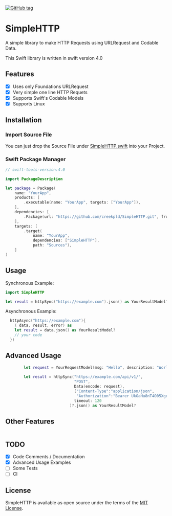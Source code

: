 [![GitHub tag](https://img.shields.io/github/tag/creekpld/SimpleHTTP.svg)](https://github.com/creekpld/SimpleHTTP/tags)

# SimpleHTTP

A simple library to make HTTP Requests using URLRequest and Codable Data.

This Swift library is written in swift version 4.0

## Features

- [x] Uses only Foundations URLRequest
- [x] Very simple one line HTTP Requets
- [x] Supports Swift's Codable Models
- [x] Supports Linux

## Installation

### Import Source File

You can just drop the Source File under [SimpleHTTP.swift](Sources/SimpleHTTP/SimpleHTTP.swift) into your Project.

### Swift Package Manager

``` swift
// swift-tools-version:4.0

import PackageDescription

let package = Package(
    name: "YourApp",
    products: [
        .executable(name: "YourApp", targets: ["YourApp"]),
    ],
    dependencies: [
        .Package(url: "https://github.com/creekpld/SimpleHTTP.git", from: "1.0.0")
    ],
    targets: [
        .target(
            name: "YourApp",
            dependencies: ["SimpleHTTP"],
            path: "Sources"),
    ]
)
```

## Usage

Synchronous Example:
``` swift
import SimpleHTTP

let result = httpSync("https://example.com").json() as YourResultModel?
```

Asynchronous Example:
``` swift
  httpAsync("https://example.com"){
    ( data, result, error) as
    let result = data.json() as YourResultModel?
    // your code
  })
```

## Advanced Usage

``` swift
        let request = YourRequestModel(msg: "Hello", description: "World", version: "1.2.3")
        
        let result = httpSync("https://example.com/api/v1/", 
                              "POST", 
                              Data(encode: request),
                              ["Content-Type":"application/json",
                               "Authorization":"Bearer UkGaHu8nT4O05XgoEhA50oPbmWxSI0"],
                              timeout: 120
                            )?.json() as YourResultModel?
```

## Other Features

``` swift

```


## TODO

- [x] Code Comments / Documentation
- [x] Advanced Usage Examples
- [ ] Some Tests
- [ ] CI

## License

SimpleHTTP is available as open source under the terms of the [MIT License](http://opensource.org/licenses/MIT).
